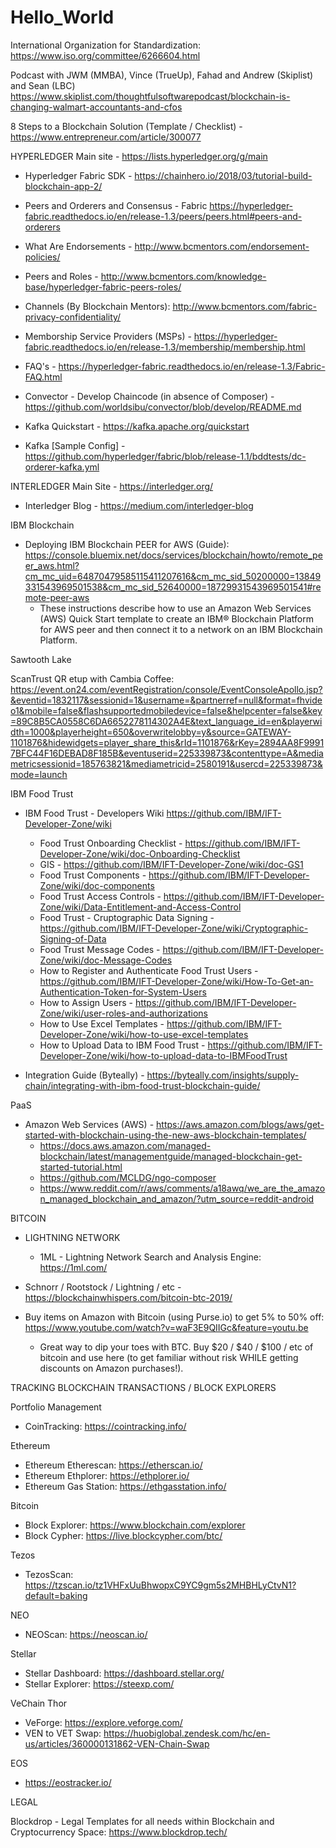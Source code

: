# Hello_World


International Organization for Standardization:  https://www.iso.org/committee/6266604.html

Podcast with JWM (MMBA), Vince (TrueUp), Fahad and Andrew (Skiplist) and Sean (LBC) https://www.skiplist.com/thoughtfulsoftwarepodcast/blockchain-is-changing-walmart-accountants-and-cfos


8 Steps to a Blockchain Solution (Template / Checklist) - https://www.entrepreneur.com/article/300077

HYPERLEDGER
Main site - https://lists.hyperledger.org/g/main

 *  Hyperledger Fabric SDK - https://chainhero.io/2018/03/tutorial-build-blockchain-app-2/
 
 *  Peers and Orderers and Consensus - Fabric https://hyperledger-fabric.readthedocs.io/en/release-1.3/peers/peers.html#peers-and-orderers
 
 *  What Are Endorsements - http://www.bcmentors.com/endorsement-policies/

 *  Peers and Roles - http://www.bcmentors.com/knowledge-base/hyperledger-fabric-peers-roles/
 
 *  Channels (By Blockchain Mentors):  http://www.bcmentors.com/fabric-privacy-confidentiality/

 *  Memborship Service Providers (MSPs) - https://hyperledger-fabric.readthedocs.io/en/release-1.3/membership/membership.html
 
 *  FAQ's - https://hyperledger-fabric.readthedocs.io/en/release-1.3/Fabric-FAQ.html
 
 *  Convector - Develop Chaincode (in absence of Composer) - https://github.com/worldsibu/convector/blob/develop/README.md
 
 *  Kafka Quickstart - https://kafka.apache.org/quickstart
 
 *  Kafka [Sample Config] - https://github.com/hyperledger/fabric/blob/release-1.1/bddtests/dc-orderer-kafka.yml

INTERLEDGER Main Site - https://interledger.org/
 *  Interledger Blog - https://medium.com/interledger-blog
 
 IBM Blockchain
 
 *  Deploying IBM Blockchain PEER for AWS (Guide): https://console.bluemix.net/docs/services/blockchain/howto/remote_peer_aws.html?cm_mc_uid=64870479585115411207616&cm_mc_sid_50200000=13849331543969501538&cm_mc_sid_52640000=18729931543969501541#remote-peer-aws 
    *  These instructions describe how to use an Amazon Web Services (AWS) Quick Start template to create an IBM® Blockchain Platform for AWS peer and then connect it to a network on an IBM Blockchain Platform.
    
 Sawtooth Lake
 
 ScanTrust QR etup with Cambia Coffee:  https://event.on24.com/eventRegistration/console/EventConsoleApollo.jsp?&eventid=1832117&sessionid=1&username=&partnerref=null&format=fhvideo1&mobile=false&flashsupportedmobiledevice=false&helpcenter=false&key=89C8B5CA0558C6DA6652278114302A4E&text_language_id=en&playerwidth=1000&playerheight=650&overwritelobby=y&source=GATEWAY-1101876&hidewidgets=player_share_this&rId=1101876&rKey=2894AA8F99917BFC44F16DEBAD8F185B&eventuserid=225339873&contenttype=A&mediametricsessionid=185763821&mediametricid=2580191&usercd=225339873&mode=launch
 
 
 IBM Food Trust
 
 *  IBM Food Trust - Developers Wiki https://github.com/IBM/IFT-Developer-Zone/wiki
    *  Food Trust Onboarding Checklist - https://github.com/IBM/IFT-Developer-Zone/wiki/doc-Onboarding-Checklist
    *  GIS - https://github.com/IBM/IFT-Developer-Zone/wiki/doc-GS1
    *  Food Trust Components - https://github.com/IBM/IFT-Developer-Zone/wiki/doc-components
    *  Food Trust Access Controls - https://github.com/IBM/IFT-Developer-Zone/wiki/Data-Entitlement-and-Access-Control
    *  Food Trust - Cruptographic Data Signing - https://github.com/IBM/IFT-Developer-Zone/wiki/Cryptographic-Signing-of-Data
    *  Food Trust Message Codes - https://github.com/IBM/IFT-Developer-Zone/wiki/doc-Message-Codes
    *  How to Register and Authenticate Food Trust Users - https://github.com/IBM/IFT-Developer-Zone/wiki/How-To-Get-an-Authentication-Token-for-System-Users
    *  How to Assign Users - https://github.com/IBM/IFT-Developer-Zone/wiki/user-roles-and-authorizations
    *  How to Use Excel Templates - https://github.com/IBM/IFT-Developer-Zone/wiki/how-to-use-excel-templates
    *  How to Upload Data to IBM Food Trust - https://github.com/IBM/IFT-Developer-Zone/wiki/how-to-upload-data-to-IBMFoodTrust
 
 *  Integration Guide (Byteally) - https://byteally.com/insights/supply-chain/integrating-with-ibm-food-trust-blockchain-guide/

PaaS

 *  Amazon Web Services (AWS) - https://aws.amazon.com/blogs/aws/get-started-with-blockchain-using-the-new-aws-blockchain-templates/
    *  https://docs.aws.amazon.com/managed-blockchain/latest/managementguide/managed-blockchain-get-started-tutorial.html
    *  https://github.com/MCLDG/ngo-composer
    *  https://www.reddit.com/r/aws/comments/a18awq/we_are_the_amazon_managed_blockchain_and_amazon/?utm_source=reddit-android

BITCOIN

 *  LIGHTNING NETWORK
    *  1ML - Lightning Network Search and Analysis Engine:  https://1ml.com/
 
 *  Schnorr / Rootstock / Lightning / etc - https://blockchainwhispers.com/bitcoin-btc-2019/

 *  Buy items on Amazon with Bitcoin (using Purse.io) to get 5% to 50% off:  https://www.youtube.com/watch?v=waF3E9QIIGc&feature=youtu.be
    *  Great way to dip your toes with BTC.  Buy $20 / $40 / $100 / etc of bitcoin and use here (to get familiar without risk WHILE getting discounts on Amazon purchases!).
    
    
TRACKING BLOCKCHAIN TRANSACTIONS / BLOCK EXPLORERS 

  Portfolio Management  
  *  CoinTracking:  https://cointracking.info/
  
  Ethereum
  *  Ethereum Etherescan: https://etherscan.io/
  *  Ethereum Ethplorer:  https://ethplorer.io/
  *  Ethereum Gas Station:  https://ethgasstation.info/

  Bitcoin 
  *  Block Explorer:  https://www.blockchain.com/explorer
  *  Block Cypher:  https://live.blockcypher.com/btc/

  Tezos
  *  TezosScan: https://tzscan.io/tz1VHFxUuBhwopxC9YC9gm5s2MHBHLyCtvN1?default=baking

  NEO  
  *  NEOScan:  https://neoscan.io/

  Stellar  
  *  Stellar Dashboard:  https://dashboard.stellar.org/
  *  Stellar Explorer:  https://steexp.com/

  VeChain Thor  
  *  VeForge:  https://explore.veforge.com/
  *  VEN to VET Swap:  https://huobiglobal.zendesk.com/hc/en-us/articles/360000131862-VEN-Chain-Swap

  EOS 
  *  https://eostracker.io/ 
  
  LEGAL
  
  Blockdrop - Legal Templates for all needs within Blockchain and Cryptocurrency Space:  https://www.blockdrop.tech/
